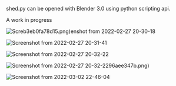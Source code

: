 shed.py can be opened with Blender 3.0 using python scripting api.

A work in progress

![Screb3eb0fa78d15.png)enshot from 2022-02-27 20-30-18](https://user-images.githubusercontent.com/17167992/155899088-1045b9f6-f603-4e83-a30b-b3eb0fa78d15.png)

![Screenshot from 2022-02-27 20-31-41](https://user-images.githubusercontent.com/17167992/155899341-78c17bca-c40f-46b4-82e4-2c1839be1bb5.png)

![Screenshot from 2022-02-27 20-32-22](https://user-images.githubusercontent.com/17167992/155899759-4ba4614d-33d4-4da1-aad7-d701ac7d00cf.png)





![Screenshot from 2022-02-27 20-32-22](https://user-images.githubusercontent.com/17167992/156463016-80b44631-0d18-4178-a725-e1696aee347b.png)96aee347b.png)

![Screenshot from 2022-03-02 22-46-04](https://user-images.githubusercontent.com/17167992/156463498-2a7038f5-26e1-493c-a7b6-a668ef8e3bf5.png)

